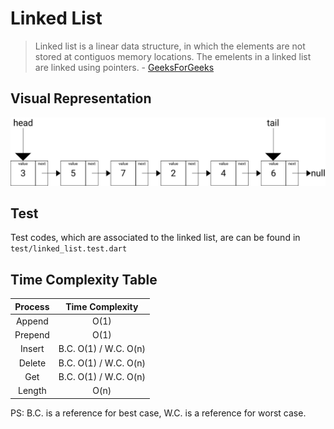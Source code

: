 # Linked List



> Linked list is a linear data structure, in which the elements are not stored at contiguos memory locations. The emelents in a linked list are linked using pointers. - [GeeksForGeeks](https://www.geeksforgeeks.org/data-structures/linked-list/)

## Visual Representation

![Linked List Visual Representation](../../../assets/images/linked-list.png)

## Test

Test codes, which are associated to the linked list, are can be found in `test/linked_list.test.dart`

## Time Complexity Table

| Process| Time Complexity
| :---: | :---: |
| Append | O(1) |
| Prepend | O(1) |
| Insert | B.C. O(1) / W.C. O(n) |
| Delete | B.C. O(1) / W.C. O(n) |
| Get | B.C. O(1) / W.C. O(n) |
| Length | O(n) |

PS: B.C. is a reference for best case, W.C. is a reference for worst case.